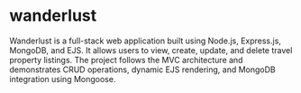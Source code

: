 # wanderlust
Wanderlust is a full-stack web application built using Node.js, Express.js, MongoDB, and EJS. It allows users to view, create, update, and delete travel property listings. The project follows the MVC architecture and demonstrates CRUD operations, dynamic EJS rendering, and MongoDB integration using Mongoose.
